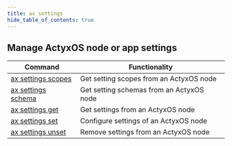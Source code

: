 ```yaml
---
title: ax settings
hide_table_of_contents: true
---
```


## Manage ActyxOS node or app settings

Command                      | Functionality|
-----------------------------|------------|
[ax settings scopes](scopes.md) | Get setting scopes from an ActyxOS node |
[ax settings schema](schema.md) | Get setting schemas from an ActyxOS node |
[ax settings get](get.md) | Get settings from an ActyxOS node |
[ax settings set](set.md) | Configure settings of an ActyxOS node |
[ax settings unset](unset.md) | Remove settings from an ActyxOS node |
